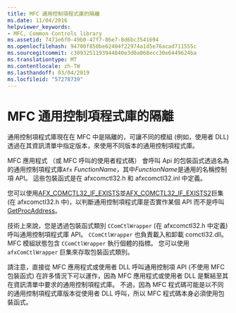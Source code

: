 ```yaml
---
title: MFC 通用控制項程式庫的隔離
ms.date: 11/04/2016
helpviewer_keywords:
- MFC, Common Controls library
ms.assetid: 7471e6f0-49b0-47f7-86e7-8d6bc3541694
ms.openlocfilehash: 94700f850be62404f22974a1d5e76acad711555c
ms.sourcegitcommit: c3093251193944840e3d0a068ecc30e6449624ba
ms.translationtype: MT
ms.contentlocale: zh-TW
ms.lasthandoff: 03/04/2019
ms.locfileid: "57278739"
---
```

# <a name="isolation-of-the-mfc-common-controls-library"></a>MFC 通用控制項程式庫的隔離

通用控制項程式庫現在在 MFC 中是隔離的，可讓不同的模組 (例如，使用者 DLL) 透過在其資訊清單中指定版本，來使用不同版本的通用控制項程式庫。

MFC 應用程式 （或 MFC 呼叫的使用者程式碼） 會呼叫 Api 的包裝函式透過名為的通用控制項程式庫`Afx` *FunctionName*，其中*FunctionName*是通用的名稱控制項 API。 這些包裝函式是在 afxcomctl32.h 和 afxcomctl32.inl 中定義。

您可以使用[AFX_COMCTL32_IF_EXISTS](reference/run-time-object-model-services.md#afx_comctl32_if_exists)並[AFX_COMCTL32_IF_EXISTS2](reference/run-time-object-model-services.md#afx_comctl32_if_exists2)巨集 (在 afxcomctl32.h 中)，以判斷通用控制項程式庫是否實作某個 API 而不是呼叫[GetProcAddress](../build/getprocaddress.md)。

技術上來說，您是透過包裝函式類別 `CComCtlWrapper` (在 afxcomctl32.h 中定義) 呼叫通用控制項程式庫 API。 `CComCtlWrapper` 也負責載入和卸載 comctl32.dll。 MFC 模組狀態包含 `CComCtlWrapper` 執行個體的指標。 您可以使用 `afxComCtlWrapper` 巨集來存取包裝函式類別。

請注意，直接從 MFC 應用程式或使用者 DLL 呼叫通用控制項 API (不使用 MFC 包裝函式) 在許多情況下可以運作，因為 MFC 應用程式或使用者 DLL 是繫結至其在資訊清單中要求的通用控制項程式庫。 不過，因為 MFC 程式碼可能是以不同的通用控制項程式庫版本從使用者 DLL 呼叫，所以 MFC 程式碼本身必須使用包裝函式。
